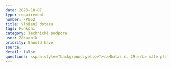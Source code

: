 ```yaml
---
date: 2023-10-07
type: requirement
number: FP052
title: Vložení dotazu
tags: Funkční
category: Technická podpora
user: Zákazník
priority: Should have
source: 
detail: false
questions: <span style="background:yellow"><b>Dotaz č. 29:</b> máte představu, o jaké dotazy se bude rámcově jednat? Bude potřeba kategorizovat pracovníky podpory?</span>
---
```


